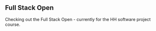 ## Full Stack Open
Checking out the Full Stack Open - currently for the HH software project course.
